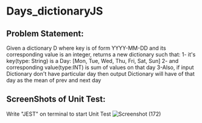 # Days_dictionaryJS
## Problem Statement:
Given a dictionary D where key is of form YYYY-MM-DD and its corresponding value is an integer, returns a new dictionary such that:
1- it's key(type: String) is a Day: [Mon, Tue, Wed, Thu, Fri, Sat, Sun]
2- and corresponding value(type:INT) is sum of values on that day
3-Also, if input Dictionary don't have particular day then output Dictionary will have of that day as the mean of prev and next day

## ScreenShots of Unit Test:
Write "JEST" on terminal to start Unit Test
![Screenshot (172)](https://user-images.githubusercontent.com/88340022/231314451-f4d2a3fd-afe1-44d2-b186-c866cbca15e4.png)

